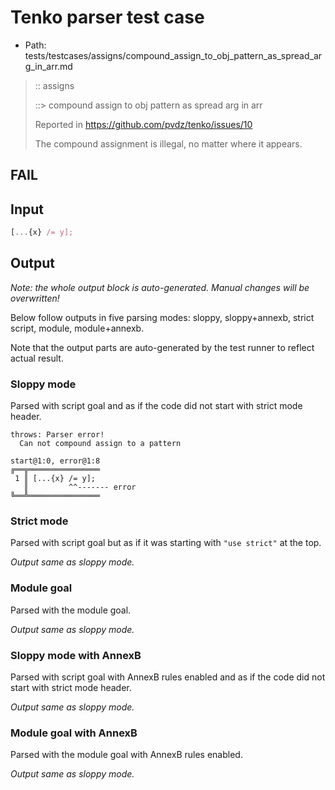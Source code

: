 # Tenko parser test case

- Path: tests/testcases/assigns/compound_assign_to_obj_pattern_as_spread_arg_in_arr.md

> :: assigns
>
> ::> compound assign to obj pattern as spread arg in arr
>
> Reported in https://github.com/pvdz/tenko/issues/10
>
> The compound assignment is illegal, no matter where it appears.

## FAIL

## Input

`````js
[...{x} /= y];
`````

## Output

_Note: the whole output block is auto-generated. Manual changes will be overwritten!_

Below follow outputs in five parsing modes: sloppy, sloppy+annexb, strict script, module, module+annexb.

Note that the output parts are auto-generated by the test runner to reflect actual result.

### Sloppy mode

Parsed with script goal and as if the code did not start with strict mode header.

`````
throws: Parser error!
  Can not compound assign to a pattern

start@1:0, error@1:8
╔══╦════════════════
 1 ║ [...{x} /= y];
   ║         ^^------- error
╚══╩════════════════

`````

### Strict mode

Parsed with script goal but as if it was starting with `"use strict"` at the top.

_Output same as sloppy mode._

### Module goal

Parsed with the module goal.

_Output same as sloppy mode._

### Sloppy mode with AnnexB

Parsed with script goal with AnnexB rules enabled and as if the code did not start with strict mode header.

_Output same as sloppy mode._

### Module goal with AnnexB

Parsed with the module goal with AnnexB rules enabled.

_Output same as sloppy mode._
